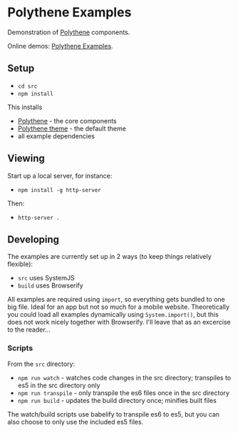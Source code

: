 # Polythene Examples

Demonstration of [Polythene](https://github.com/ArthurClemens/Polythene) components.

Online demos: [Polythene Examples](http://arthurclemens.github.io/Polythene-examples/index.html).


## Setup

* `cd src`
* `npm install`

This installs

* [Polythene](https://github.com/ArthurClemens/Polythene) - the core components
* [Polythene theme](https://github.com/ArthurClemens/Polythene-theme) - the default theme
* all example dependencies


## Viewing

Start up a local server, for instance:

* `npm install -g http-server`

Then:

* `http-server .`


## Developing

The examples are currently set up in 2 ways (to keep things relatively flexible):

* `src` uses SystemJS
* `build` uses Browserify

All examples are required using `import`, so everything gets bundled to one big file. Ideal for an app but not so much for a mobile website. Theoretically you could load all examples dynamically using `System.import()`, but this does not work nicely together with Browserify. I'll leave that as an excercise to the reader...


### Scripts

From the `src` directory:

* `npm run watch` - watches code changes in the src directory; transpiles to es5 in the src directory only
* `npm run transpile` - only transpile the es6 files once in the src directory
* `npm run build` - updates the build directory once; minifies built files

The watch/build scripts use babelify to transpile es6 to es5, but you can also choose to only use the included es5 files.
